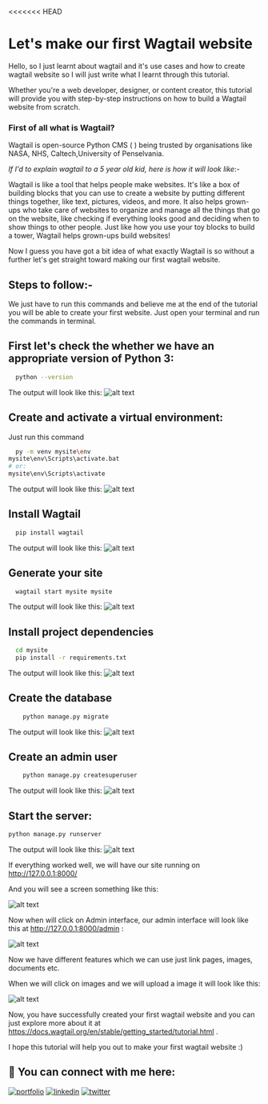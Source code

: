 <<<<<<< HEAD

# Let's make our first Wagtail website

Hello, so I just learnt about wagtail and it's use cases and how to create wagtail website so I will just write what I learnt through this tutorial.

Whether you're a web developer, designer, or content creator, this tutorial will provide you with step-by-step instructions on how to build a Wagtail website from scratch.

### First of all what is Wagtail?
Wagtail is open-source Python CMS ( ) being trusted by organisations like NASA, NHS, Caltech,University of Penselvania.

*If I'd to explain wagtail to a 5 year old kid, here is how it will look like*:-

Wagtail is like a tool that helps people make websites. It's like a box of building blocks that you can use to create a website by putting different things together, like text, pictures, videos, and more. It also helps grown-ups who take care of websites to organize and manage all the things that go on the website, like checking if everything looks good and deciding when to show things to other people. Just like how you use your toy blocks to build a tower, Wagtail helps grown-ups build websites!

Now I guess you have got a bit idea of what exactly Wagtail is so without a further let's get straight toward making our first wagtail website.



<!-- Instructions  -->

## Steps to follow:-
We just have to run this commands and believe me at the end of the tutorial you will be able to create your first website.
Just open your terminal and run the commands in terminal.

## First let's check the whether we have an appropriate version of Python 3:

```bash
  python --version
```
The output will look like this:
![alt text](https://user-images.githubusercontent.com/77708101/232137688-906e1929-1863-4fd1-8599-b1a8d69fb8b1.jpeg)

## Create and activate a virtual environment:

Just run this command

```bash
  py -m venv mysite\env
mysite\env\Scripts\activate.bat
# or:
mysite\env\Scripts\activate
```

The output will look like this:
![alt text](https://user-images.githubusercontent.com/77708101/232137694-b044eb9a-91a0-47c7-837a-1bec520c8606.png)

## Install Wagtail

```bash
  pip install wagtail
```
The output will look like this:
![alt text](https://user-images.githubusercontent.com/77708101/232137660-9f17d9ad-de4a-4b2b-99d2-9bd6ae84643d.png)


## Generate your site

```bash
  wagtail start mysite mysite
```
The output will look like this:
![alt text](https://user-images.githubusercontent.com/77708101/232137665-0ef8e1af-b856-41c0-9a68-e96b7c9d3785.png)

## Install project dependencies

```bash
  cd mysite
  pip install -r requirements.txt
```
The output will look like this:
![alt text](https://user-images.githubusercontent.com/77708101/232137670-5f3a4943-873c-4b48-936a-88e17e0f1cc5.png)



## Create the database

```bash
    python manage.py migrate
```
The output will look like this:
![alt text](https://user-images.githubusercontent.com/77708101/232137675-b6f3bb36-18a6-4b10-bcf7-8d66dc6d04f0.png)

## Create an admin user

```bash
    python manage.py createsuperuser
```

The output will look like this:
![alt text](https://user-images.githubusercontent.com/77708101/232139677-f413c909-ff3d-4bda-a062-ead256f0e4ed.png)


## Start the server:


```bash
python manage.py runserver
```

The output will look like this:
![alt text](https://user-images.githubusercontent.com/77708101/232137686-58aba163-700e-45a9-90f4-f4d5b8dbf23c.png)

If everything worked well, we will have our site running on http://127.0.0.1:8000/ 

And you will see a screen something like this:


![alt text](https://user-images.githubusercontent.com/77708101/232143484-3d31fa1c-9fef-40d4-8792-5760d446e886.png)

Now when will click on Admin interface, our admin interface will look like this at http://127.0.0.1:8000/admin :

![alt text](https://user-images.githubusercontent.com/77708101/232144480-6b1b6589-93f1-4b73-bfb6-cd38378079dd.png)

Now we have different features which we can use just link pages, images, documents etc. 

When we will click on images and we will upload a image it will look like this:

![alt text](https://user-images.githubusercontent.com/77708101/232146466-bb21a285-c8e6-4882-8b0f-9bacf4989351.png)

Now, you have successfully created your first wagtail website and you can just explore more about it at https://docs.wagtail.org/en/stable/getting_started/tutorial.html .

I hope this tutorial will help you out to make your first wagtail website :)



<!-- Contact Details -->

## 🔗 You can connect with me here:
[![portfolio](https://img.shields.io/badge/my_portfolio-000?style=for-the-badge&logo=ko-fi&logoColor=white)](https://vinayakgavariya.me/)
[![linkedin](https://img.shields.io/badge/linkedin-0A66C2?style=for-the-badge&logo=linkedin&logoColor=white)](https://www.linkedin.com/vinayakgavariya)
[![twitter](https://img.shields.io/badge/twitter-1DA1F2?style=for-the-badge&logo=twitter&logoColor=white)](https://twitter.com/vinayakgavariya)


